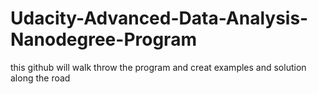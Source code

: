 # Udacity-Advanced-Data-Analysis-Nanodegree-Program
this github will walk throw the program and creat examples and solution along the road 
